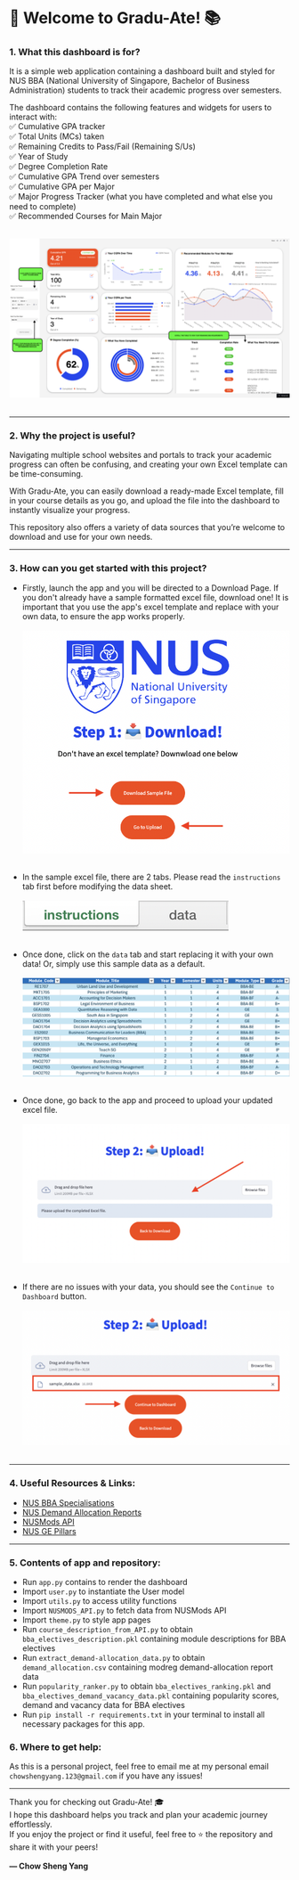 # 👋 Welcome to Gradu-Ate! 📚

### 1. What this dashboard is for?
It is a simple web application containing a dashboard built and styled for NUS BBA (National University of Singapore, Bachelor of Business Administration) students to track their academic progress over semesters.  

The dashboard contains the following features and widgets for users to interact with:  
✅ Cumulative GPA tracker  
✅ Total Units (MCs) taken  
✅ Remaining Credits to Pass/Fail (Remaining S/Us)  
✅ Year of Study  
✅ Degree Completion Rate  
✅ Cumulative GPA Trend over semesters  
✅ Cumulative GPA per Major  
✅ Major Progress Tracker (what you have completed and what else you need to complete)  
✅ Recommended Courses for Main Major<br><br>

![Dashboard Page](instructions/dashboard.png)<br><br>

---

### 2. Why the project is useful?
Navigating multiple school websites and portals to track your academic progress can often be confusing, and creating your own Excel template can be time-consuming.  

With Gradu-Ate, you can easily download a ready-made Excel template, fill in your course details as you go, and upload the file into the dashboard to instantly visualize your progress.  

This repository also offers a variety of data sources that you’re welcome to download and use for your own needs.  

---

### 3. How can you get started with this project?
- Firstly, launch the app and you will be directed to a Download Page. If you don't already have a sample formatted excel file, download one! It is important that you use the app's excel template and replace with your own data, to ensure the app works properly.<br><br>
![Download Page](instructions/download.png)<br><br>

- In the sample excel file, there are 2 tabs. Please read the `instructions` tab first before modifying the data sheet.<br><br>
![Instructions Tab](instructions/instructions_tab.png)<br><br>

- Once done, click on the `data` tab and start replacing it with your own data! Or, simply use this sample data as a default.<br><br>
![Data Tab](instructions/data_tab.png)<br><br>

- Once done, go back to the app and proceed to upload your updated excel file.<br><br>
![Upload Page](instructions/upload.png)<br><br>

- If there are no issues with your data, you should see the `Continue to Dashboard` button.<br><br>
![Upload Page Success](instructions/upload_success.png)<br><br>

---

### 4. Useful Resources & Links:
- [NUS BBA Specialisations](https://bba.nus.edu.sg/academic-programmes/bba-programme/curriculum-ay2023-2024-for-students-who-switched-ay2024-2025/)  
- [NUS Demand Allocation Reports](https://github.com/Bryce-3D/NUS-ModReg-Reports)
- [NUSMods API](https://api.nusmods.com/v2/)  
- [NUS GE Pillars](https://www.nus.edu.sg/registrar/academic-information-policies/undergraduate-students/general-education/list-of-courses-approved-under-the-ge-pillars)  

---

### 5. Contents of app and repository:
- Run `app.py` contains to render the dashboard  
- Import `user.py` to instantiate the User model  
- Import `utils.py` to access utility functions  
- Import `NUSMODS_API.py` to fetch data from NUSMods API  
- Import `theme.py` to style app pages  
- Run `course_description_from_API.py` to obtain `bba_electives_description.pkl` containing module descriptions for BBA electives  
- Run `extract_demand-allocation_data.py` to obtain `demand_allocation.csv` containing modreg demand-allocation report data  
- Run `popularity_ranker.py` to obtain `bba_electives_ranking.pkl` and `bba_electives_demand_vacancy_data.pkl` containing popularity scores, demand and vacancy data for BBA electives   
- Run `pip install -r requirements.txt` in your terminal to install all necessary packages for this app.

### 6. Where to get help:
As this is a personal project, feel free to email me at my personal email `chowshengyang.123@gmail.com` if you have any issues!

---

Thank you for checking out Gradu-Ate! 🎓  
I hope this dashboard helps you track and plan your academic journey effortlessly.  
If you enjoy the project or find it useful, feel free to ⭐ the repository and share it with your peers!<br><br>
**— Chow Sheng Yang**
